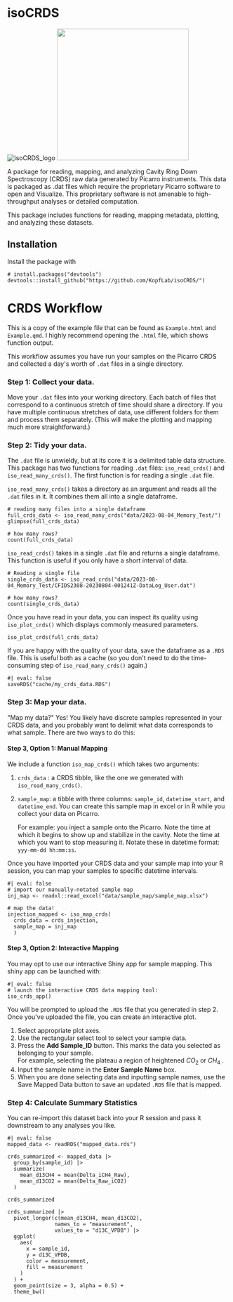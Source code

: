 # isoCRDS

![isoCRDS_logo](https://github.com/KopfLab/isoCRDS/assets/51676080/69b547df-25ea-4d1e-80ee-d8e78ad6ef9d)
<img src="https://github.com/KopfLab/isoCRDS/assets/51676080/69b547df-25ea-4d1e-80ee-d8e78ad6ef9d" width="300">

A package for reading, mapping, and analyzing Cavity Ring Down Spectroscopy (CRDS) raw data generated by Picarro instruments.
This data is packaged as .dat files which require the proprietary Picarro software to open and Visualize. This proprietary software is not amenable to high-throughput analyses or detailed computation.

This package includes functions for reading, mapping metadata, plotting, and analyzing these datasets.

## Installation

Install the package with

```
# install.packages("devtools")
devtools::install_github("https://github.com/KopfLab/isoCRDS/")
```

# CRDS Workflow

This is a copy of the example file that can be found as `Example.html` and `Example.qmd`. I highly recommend opening the `.html` file, which shows function output.

This workflow assumes you have run your samples on the Picarro CRDS and collected a day's worth of `.dat` files in a single directory.

### Step 1: Collect your data.

Move your `.dat` files into your working directory. Each batch of files that correspond to a continuous stretch of time should share a directory. If you have multiple continuous stretches of data, use different folders for them and process them separately. (This will make the plotting and mapping much more straightforward.)

### Step 2: Tidy your data.

The `.dat` file is unwieldy, but at its core it is a delimited table data structure. This package has two functions for reading `.dat` files: `iso_read_crds()` and `iso_read_many_crds()`. The first function is for reading a single `.dat` file.

`iso_read_many_crds()` takes a directory as an argument and reads all the `.dat` files in it. It combines them all into a single dataframe.

```{r}
# reading many files into a single dataframe
full_crds_data <- iso_read_many_crds("data/2023-08-04_Memory_Test/")
glimpse(full_crds_data)

# how many rows?
count(full_crds_data)
```

`iso_read_crds()` takes in a single `.dat` file and returns a single dataframe. This function is useful if you only have a short interval of data.

```{r}
# Reading a single file
single_crds_data <- iso_read_crds("data/2023-08-04_Memory_Test/CFIDS2308-20230804-001241Z-DataLog_User.dat")

# how many rows?
count(single_crds_data)
```

Once you have read in your data, you can inspect its quality using `iso_plot_crds()` which displays commonly measured parameters.

```{r}
iso_plot_crds(full_crds_data)
```

If you are happy with the quality of your data, save the dataframe as a `.RDS` file. This is useful both as a cache (so you don't need to do the time-consuming step of `iso_read_many_crds()` again.)

```{r}
#| eval: false
saveRDS("cache/my_crds_data.RDS")
```

### Step 3: Map your data.

"Map my data?" Yes! You likely have discrete samples represented in your CRDS data, and you probably want to delimit what data corresponds to what sample. There are two ways to do this:

#### Step 3, Option 1: Manual Mapping

We include a function `iso_map_crds()` which takes two arguments:

1.  `crds_data` : a CRDS tibble, like the one we generated with `iso_read_many_crds()`.

2.  `sample_map`: a tibble with three columns: `sample_id`, `datetime_start`, and `datetime_end`. You can create this sample map in excel or in R while you collect your data on Picarro.

    For example: you inject a sample onto the Picarro. Note the time at which it begins to show up and stabilize in the cavity. Note the time at which you want to stop measuring it. Notate these in datetime format: `yyy-mm-dd hh:mm:ss`.

Once you have imported your CRDS data and your sample map into your R session, you can map your samples to specific datetime intervals.

```{r}
#| eval: false
# import our manually-notated sample map
inj_map <- readxl::read_excel("data/sample_map/sample_map.xlsx")

# map the data!
injection_mapped <- iso_map_crds(
  crds_data = crds_injection,
  sample_map = inj_map
  )

```

#### Step 3, Option 2: Interactive Mapping

You may opt to use our interactive Shiny app for sample mapping. This shiny app can be launched with:

```{r}
#| eval: false
# launch the interactive CRDS data mapping tool:
iso_crds_app()
```

You will be prompted to upload the `.RDS` file that you generated in step 2. Once you've uploaded the file, you can create an interactive plot.

1.  Select appropriate plot axes.
2.  Use the rectangular select tool to select your sample data.
3.  Press the **Add Sample_ID** button. This marks the data you selected as belonging to your sample.\
    For example, selecting the plateau a region of heightened $CO_2$ or $CH_4$ .
4.  Input the sample name in the **Enter Sample Name** box.
5.  When you are done selecting data and inputting sample names, use the Save Mapped Data button to save an updated `.RDS` file that is mapped.

### Step 4: Calculate Summary Statistics

You can re-import this dataset back into your R session and pass it downstream to any analyses you like.

```{r}
#| eval: false
mapped_data <- readRDS("mapped_data.rds")

crds_summarized <- mapped_data |>
  group_by(sample_id) |>
  summarize(
    mean_d13CH4 = mean(Delta_iCH4_Raw),
    mean_d13CO2 = mean(Delta_Raw_iCO2)
  )

crds_summarized

crds_summarized |>
  pivot_longer(c(mean_d13CH4, mean_d13CO2),
               names_to = "measurement",
               values_to = "d13C_VPDB") |>
  ggplot(
    aes(
      x = sample_id,
      y = d13C_VPDB,
      color = measurement,
      fill = measurement
    )
  ) +
  geom_point(size = 3, alpha = 0.5) +
  theme_bw()
```
